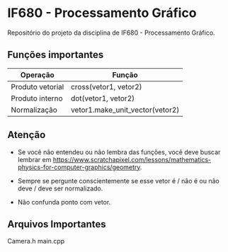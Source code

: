 # IF680 - Processamento Gráfico
Repositório do projeto da disciplina de IF680 - Processamento Gráfico.


## Funções importantes
Operação | Função |
-|-|
Produto vetorial | cross(vetor1, vetor2) |
Produto interno  | dot(vetor1, vetor2) |
Normalização | vetor1.make_unit_vector(vetor2) |

## Atenção
 *  Se você não entendeu ou não lembra das funções, você deve buscar lembrar em https://www.scratchapixel.com/lessons/mathematics-physics-for-computer-graphics/geometry.

* Sempre se pergunte conscientemente se esse vetor é / não é ou não deve / deve ser normalizado.

* Não confunda ponto com vetor.

## Arquivos Importantes 
Camera.h
main.cpp
